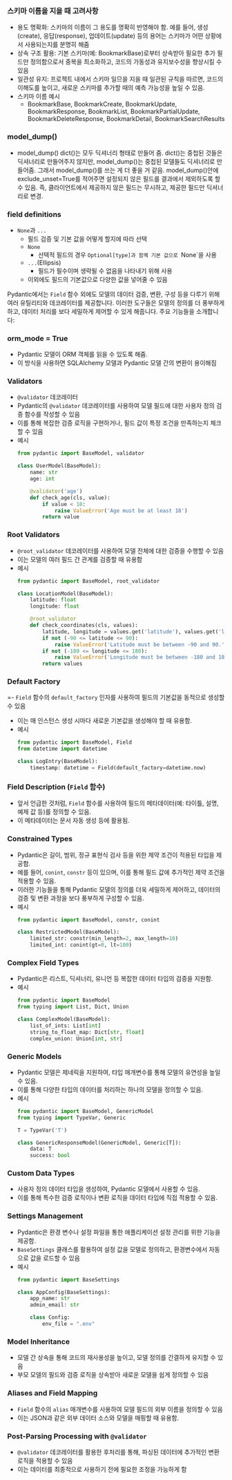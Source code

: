 
### 스키마 이름을 지을 때 고려사항
- 용도 명확화: 스키마의 이름이 그 용도를 명확히 반영해야 함. 예를 들어, 생성(create), 응답(response), 업데이트(update) 등의 용어는 스키마가 어떤 상황에서 사용되는지를 분명히 해줌
- 상속 구조 활용: 기본 스키마(예: BookmarkBase)로부터 상속받아 필요한 추가 필드만 정의함으로서 중복을 최소화하고, 코드의 가동성과 유지보수성을 향상시킬 수 있음
- 일관성 유지: 프로젝트 내에서 스키마 일므을 지을 때 일관된 규칙을 따르면, 코드의 이해도를 높이고, 새로운 스키마를 추가할 때의 예측 가능성을 높일 수 있음.
- 스키마 이름 예시
    - BookmarkBase, BookmarkCreate, BookmarkUpdate, BookmarkResponse, BookmarkList, BookmarkPartialUpdate, BookmarkDeleteResponse, BookmarkDetail, BookmarkSearchResults

### model_dump()
- model_dump() dict()는 모두 딕셔너리 형태로 만들어 줌. dict()는 중첩된 것들은 딕셔너리로 만들어주지 않지만, model_dump()는 중첩된 모델들도 딕셔너리로 만들어줌. 그래서 model_dump()를 쓰는 게 더 좋을 거 같음. model_dump()안에 exclude_unset=True를 적어주면 설정되지 않은 필드를 결과에서 제외하도록 할 수 있음. 즉, 클라이언트에서 제공하지 않은 필드는 무시하고, 제공한 필드만 딕셔너리로 변경.

### field definitions
- `None`과 `...`
    - 필드 검증 및 기본 값을 어떻게 할지에 따라 선택
    - `None`
        - 선택적 필드의 경우 `Optional[type]과 함께 기본 값으로 `None`을 사용
    - `...`(Ellipsis)
        - 필드가 필수이며 생략될 수 없음을 나타내기 위해 사용
    - 이외에도 필드의 기본값으로 다양한 값을 넣어줄 수 있음


Pydantic에서는 `Field` 함수 외에도 모델의 데이터 검증, 변환, 구성 등을 다루기 위해 여러 유틸리티와 데코레이터를 제공합니다. 이러한 도구들은 모델의 정의를 더 풍부하게 하고, 데이터 처리를 보다 세밀하게 제어할 수 있게 해줍니다. 주요 기능들을 소개합니다:

### orm_mode = True
- Pydantic 모델이 ORM 객체를 읽을 수 있도록 해줌.
- 이 방식을 사용하면 SQLAlchemy 모델과 Pydantic 모델 간의 변환이 용이해짐

### Validators 
- `@validator` 데코레이터
- Pydantic의 `@validator` 데코레이터를 사용하여 모델 필드에 대한 사용자 정의 검증 함수를 작성할 수 있음
- 이를 통해 복잡한 검증 로직을 구현하거나, 필드 값이 특정 조건을 만족하는지 체크할 수 있음
- 예시
    ```python
    from pydantic import BaseModel, validator

    class UserModel(BaseModel):
        name: str
        age: int

        @validator('age')
        def check_age(cls, value):
            if value < 18:
                raise ValueError('Age must be at least 18')
            return value
    ```

### Root Validators 
- `@root_validator` 데코레이터를 사용하여 모델 전체에 대한 검증을 수행할 수 있음
- 이는 모델의 여러 필드 간 관계를 검증할 때 유용함
- 예시
    ```python
    from pydantic import BaseModel, root_validator

    class LocationModel(BaseModel):
        latitude: float
        longitude: float

        @root_validator
        def check_coordinates(cls, values):
            latitude, longitude = values.get('latitude'), values.get('longitude')
            if not (-90 <= latitude <= 90):
                raise ValueError('Latitude must be between -90 and 90.')
            if not (-180 <= longitude <= 180):
                raise ValueError('Longitude must be between -180 and 180.')
            return values
    ```

### Default Factory 
=- `Field` 함수의 `default_factory` 인자를 사용하여 필드의 기본값을 동적으로 생성할 수 있음
- 이는 매 인스턴스 생성 시마다 새로운 기본값을 생성해야 할 때 유용함.
- 예시
    ```python
    from pydantic import BaseModel, Field
    from datetime import datetime

    class LogEntry(BaseModel):
        timestamp: datetime = Field(default_factory=datetime.now)
    ```

### Field Description (`Field` 함수)
- 앞서 언급한 것처럼, `Field` 함수를 사용하여 필드의 메타데이터(예: 타이틀, 설명, 예제 값 등)를 정의할 수 있음.
- 이 메타데이터는 문서 자동 생성 등에 활용됨.

### Constrained Types
- Pydantic은 길이, 범위, 정규 표현식 검사 등을 위한 제약 조건이 적용된 타입을 제공함.
- 예를 들어, `conint`, `constr` 등이 있으며, 이를 통해 필드 값에 추가적인 제약 조건을 적용할 수 있음.
- 이러한 기능들을 통해 Pydantic 모델의 정의를 더욱 세밀하게 제어하고, 데이터의 검증 및 변환 과정을 보다 풍부하게 구성할 수 있음.
- 예시
    ```python
    from pydantic import BaseModel, constr, conint

    class RestrictedModel(BaseModel):
        limited_str: constr(min_length=2, max_length=10)
        limited_int: conint(gt=0, lt=100)
    ```

### Complex Field Types
- Pydantic은 리스트, 딕셔너리, 유니언 등 복잡한 데이터 타입의 검증을 지원함.
- 예시 
    ```python
    from pydantic import BaseModel
    from typing import List, Dict, Union

    class ComplexModel(BaseModel):
        list_of_ints: List[int]
        string_to_float_map: Dict[str, float]
        complex_union: Union[int, str]
    ```

### Generic Models
- Pydantic 모델은 제네릭을 지원하여, 타입 매개변수를 통해 모델의 유연성을 높일 수 있음.
- 이를 통해 다양한 타입의 데이터를 처리하는 하나의 모델을 정의할 수 있음.
- 예시
    ```python
    from pydantic import BaseModel, GenericModel
    from typing import TypeVar, Generic

    T = TypeVar('T')

    class GenericResponseModel(GenericModel, Generic[T]):
        data: T
        success: bool
    ```

### Custom Data Types
- 사용자 정의 데이터 타입을 생성하여, Pydantic 모델에서 사용할 수 있음. 
- 이를 통해 특수한 검증 로직이나 변환 로직을 데이터 타입에 직접 적용할 수 있음.

### Settings Management
- Pydantic은 환경 변수나 설정 파일을 통한 애플리케이션 설정 관리를 위한 기능을 제공함.
- `BaseSettings` 클래스를 활용하여 설정 값을 모델로 정의하고, 환경변수에서 자동으로 값을 로드할 수 있음
- 예시
    ```python
    from pydantic import BaseSettings

    class AppConfig(BaseSettings):
        app_name: str
        admin_email: str

        class Config:
            env_file = ".env"
    ```

### Model Inheritance
- 모델 간 상속을 통해 코드의 재사용성을 높이고, 모델 정의를 간결하게 유지할 수 있음
- 부모 모델의 필드와 검증 로직을 상속받아 새로운 모델을 쉽게 정의할 수 있음

### Aliases and Field Mapping
- `Field` 함수의 `alias` 매개변수를 사용하여 모델 필드의 외부 이름을 정의할 수 있음
- 이는 JSON과 같은 외부 데이터 소스와 모델을 매핑할 때 유용함.

### Post-Parsing Processing with `@validator`
- `@validator` 데코레이터를 활용한 후처리를 통해, 파싱된 데이터에 추가적인 변환 로직을 적용할 수 있음
- 이는 데이터를 최종적으로 사용하기 전에 필요한 조정을 가능하게 함